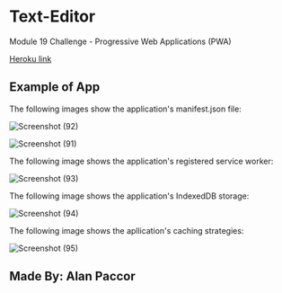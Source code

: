 # Text-Editor

Module 19 Challenge - Progressive Web Applications (PWA)

[Heroku link]() 

## Example of App

The following images show the application's manifest.json file:

![Screenshot (92)](https://user-images.githubusercontent.com/99151426/192124827-cfa87d30-04d9-4c45-965e-dff1ca607cf9.png)

![Screenshot (91)](https://user-images.githubusercontent.com/99151426/192124829-c24b9418-82a2-4b83-9b9a-b28affd7c023.png)

The following image shows the application's registered service worker:

![Screenshot (93)](https://user-images.githubusercontent.com/99151426/192124834-185cbe83-1e9b-442f-9f2c-902e98bbd41b.png)

The following image shows the application's IndexedDB storage:

![Screenshot (94)](https://user-images.githubusercontent.com/99151426/192124841-fe2d2a36-728d-4b52-834c-834d4dc09c4f.png)

The following image shows the apllication's caching strategies:

![Screenshot (95)](https://user-images.githubusercontent.com/99151426/192124859-279faa7b-5342-44e2-882a-ec3d4210a270.png)


## Made By: Alan Paccor